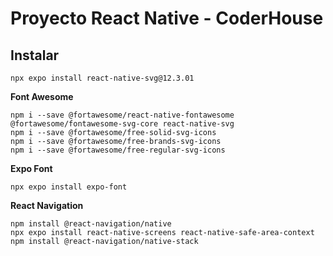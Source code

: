 # Proyecto React Native - CoderHouse

## Instalar

`npx expo install react-native-svg@12.3.01`

**Font Awesome**

`npm i --save @fortawesome/react-native-fontawesome @fortawesome/fontawesome-svg-core react-native-svg`\
`npm i --save @fortawesome/free-solid-svg-icons`\
`npm i --save @fortawesome/free-brands-svg-icons`\
`npm i --save @fortawesome/free-regular-svg-icons`

**Expo Font**

`npx expo install expo-font`

**React Navigation**

`npm install @react-navigation/native`\
`npx expo install react-native-screens react-native-safe-area-context`\
`npm install @react-navigation/native-stack`